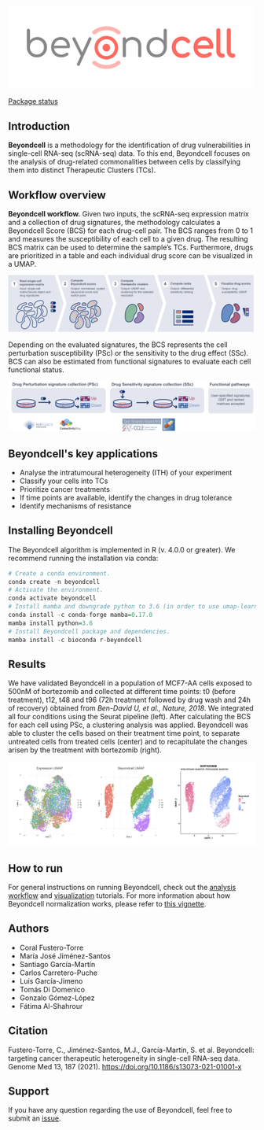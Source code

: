 <img src="./.img/beyondcell.png" width="500">

[Package status](https://gitlab.com/bu_cnio/Beyondcell/commits/master)

## Introduction
**Beyondcell** is a methodology for the identification of drug vulnerabilities 
in single-cell RNA-seq (scRNA-seq) data. To this end, Beyondcell focuses on the 
analysis of drug-related commonalities between cells by classifying them into 
distinct Therapeutic Clusters (TCs).

## Workflow overview

**Beyondcell workflow.** Given two inputs, the scRNA-seq expression matrix and a 
collection of drug signatures, the methodology calculates a Beyondcell Score 
(BCS) for each drug-cell pair. The BCS ranges from 0 to 1 and measures the 
susceptibility of each cell to a given drug. The resulting BCS matrix can be 
used to determine the sample’s TCs. Furthermore, drugs are prioritized in a 
table and each individual drug score can be visualized in a UMAP.

![Beyondcell workflow](./.img/workflow_tutorial.png)

Depending on the evaluated signatures, the BCS represents the cell perturbation 
susceptibility (PSc) or the sensitivity to the drug effect (SSc). BCS can also 
be estimated from functional signatures  to evaluate each cell functional 
status.

![drug signatures](./.img/drug_signatures.png)

## Beyondcell's key applications
 * Analyse the intratumoural heterogeneity (ITH) of your experiment 
 * Classify your cells into TCs
 * Prioritize cancer treatments
 * If time points are available, identify the changes in drug tolerance
 * Identify mechanisms of resistance

## Installing Beyondcell
The Beyondcell algorithm is implemented in R (v. 4.0.0 or greater). We recommend 
running the installation via conda: 

```r
# Create a conda environment.
conda create -n beyondcell 
# Activate the environment.
conda activate beyondcell
# Install mamba and downgrade python to 3.6 (in order to use umap-learn).
conda install -c conda-forge mamba=0.17.0
mamba install python=3.6
# Install Beyondcell package and dependencies.
mamba install -c bioconda r-beyondcell
```

## Results
We have validated Beyondcell in a population of MCF7-AA cells exposed to 500nM 
of bortezomib and collected at different time points: t0 (before treatment), 
t12, t48 and t96 (72h treatment followed by drug wash and 24h of recovery) 
obtained from *Ben-David U, et al., Nature, 2018*. We integrated all four 
conditions using the Seurat pipeline (left). After calculating the BCS for each 
cell using PSc, a clustering analysis was applied. Beyondcell was able to 
cluster the cells based on their treatment time point, to separate untreated 
cells from treated cells (center) and to recapitulate the changes arisen by the 
treatment with bortezomib (right). 

![results_golub](./.img/integrated_bendavid.png)


## How to run
For general instructions on running Beyondcell, check out the [analysis workflow](https://gitlab.com/bu_cnio/Beyondcell/-/tree/master/tutorial/analysis_workflow) and [visualization](https://gitlab.com/bu_cnio/Beyondcell/-/tree/master/tutorial/visualization) tutorials.
For more information about how Beyondcell normalization works, please refer to [this vignette](https://gitlab.com/bu_cnio/Beyondcell/-/tree/master/tutorial/BCS_normalization/README.md). 


## Authors

 * Coral Fustero-Torre
 * María José Jiménez-Santos
 * Santiago García-Martín
 * Carlos Carretero-Puche
 * Luis García-Jimeno
 * Tomás Di Domenico
 * Gonzalo Gómez-López
 * Fátima Al-Shahrour


## Citation
Fustero-Torre, C., Jiménez-Santos, M.J., García-Martín, S. et al. Beyondcell: targeting cancer therapeutic heterogeneity in single-cell RNA-seq data. Genome Med 13, 187 (2021). https://doi.org/10.1186/s13073-021-01001-x

## Support
If you have any question regarding the use of Beyondcell, feel free to submit an [issue](https://gitlab.com/bu_cnio/Beyondcell/issues).
